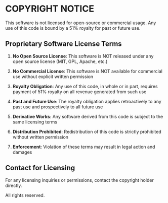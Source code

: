 # COPYRIGHT NOTICE

This software is not licensed for open-source or commercial usage.
Any use of this code is bound by a 51% royalty for past or future use.

## Proprietary Software License Terms

1. **No Open Source License**: This software is NOT released under any open source license (MIT, GPL, Apache, etc.)

2. **No Commercial License**: This software is NOT available for commercial use without explicit written permission

3. **Royalty Obligation**: Any use of this code, in whole or in part, requires payment of 51% royalty on all revenue generated from such use

4. **Past and Future Use**: The royalty obligation applies retroactively to any past use and prospectively to all future use

5. **Derivative Works**: Any software derived from this code is subject to the same licensing terms

6. **Distribution Prohibited**: Redistribution of this code is strictly prohibited without written permission

7. **Enforcement**: Violation of these terms may result in legal action and damages

## Contact for Licensing

For any licensing inquiries or permissions, contact the copyright holder directly.

All rights reserved.